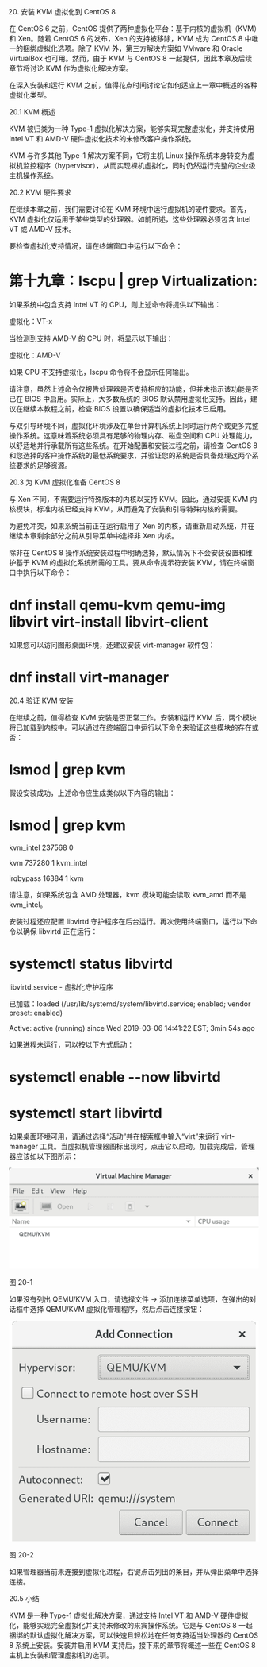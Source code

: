20. 安装 KVM 虚拟化到 CentOS 8

在 CentOS 6 之前，CentOS 提供了两种虚拟化平台：基于内核的虚拟机（KVM）和 Xen。随着 CentOS 6 的发布，Xen 的支持被移除，KVM 成为 CentOS 8 中唯一的捆绑虚拟化选项。除了 KVM 外，第三方解决方案如 VMware 和 Oracle VirtualBox 也可用。然而，由于 KVM 与 CentOS 8 一起提供，因此本章及后续章节将讨论 KVM 作为虚拟化解决方案。

在深入安装和运行 KVM 之前，值得花点时间讨论它如何适应上一章中概述的各种虚拟化类型。

20.1 KVM 概述

KVM 被归类为一种 Type-1 虚拟化解决方案，能够实现完整虚拟化，并支持使用 Intel VT 和 AMD-V 硬件虚拟化技术的未修改客户操作系统。

KVM 与许多其他 Type-1 解决方案不同，它将主机 Linux 操作系统本身转变为虚拟机监控程序（hypervisor），从而实现裸机虚拟化，同时仍然运行完整的企业级主机操作系统。

20.2 KVM 硬件要求

在继续本章之前，我们需要讨论在 KVM 环境中运行虚拟机的硬件要求。首先，KVM 虚拟化仅适用于某些类型的处理器。如前所述，这些处理器必须包含 Intel VT 或 AMD-V 技术。

要检查虚拟化支持情况，请在终端窗口中运行以下命令：

# 第十九章：lscpu | grep Virtualization:

如果系统中包含支持 Intel VT 的 CPU，则上述命令将提供以下输出：

虚拟化：VT-x

当检测到支持 AMD-V 的 CPU 时，将显示以下输出：

虚拟化：AMD-V

如果 CPU 不支持虚拟化，lscpu 命令将不会显示任何输出。

请注意，虽然上述命令仅报告处理器是否支持相应的功能，但并未指示该功能是否已在 BIOS 中启用。实际上，大多数系统的 BIOS 默认禁用虚拟化支持。因此，建议在继续本教程之前，检查 BIOS 设置以确保适当的虚拟化技术已启用。

与双引导环境不同，虚拟化环境涉及在单台计算机系统上同时运行两个或更多完整操作系统。这意味着系统必须具有足够的物理内存、磁盘空间和 CPU 处理能力，以舒适地并行承载所有这些系统。在开始配置和安装过程之前，请检查 CentOS 8 和您选择的客户操作系统的最低系统要求，并验证您的系统是否具备处理这两个系统要求的足够资源。

20.3 为 KVM 虚拟化准备 CentOS 8

与 Xen 不同，不需要运行特殊版本的内核以支持 KVM。因此，通过安装 KVM 内核模块，标准内核已经支持 KVM，从而避免了安装和引导特殊内核的需要。

为避免冲突，如果系统当前正在运行启用了 Xen 的内核，请重新启动系统，并在继续本章剩余部分之前从引导菜单中选择非 Xen 内核。

除非在 CentOS 8 操作系统安装过程中明确选择，默认情况下不会安装设置和维护基于 KVM 的虚拟化系统所需的工具。要从命令提示符安装 KVM，请在终端窗口中执行以下命令：

# dnf install qemu-kvm qemu-img libvirt virt-install libvirt-client

如果您可以访问图形桌面环境，还建议安装 virt-manager 软件包：

# dnf install virt-manager

20.4 验证 KVM 安装

在继续之前，值得检查 KVM 安装是否正常工作。安装和运行 KVM 后，两个模块将已加载到内核中。可以通过在终端窗口中运行以下命令来验证这些模块的存在或否：

# lsmod | grep kvm

假设安装成功，上述命令应生成类似以下内容的输出：

# lsmod | grep kvm

kvm_intel 237568 0

kvm 737280 1 kvm_intel

irqbypass 16384 1 kvm

请注意，如果系统包含 AMD 处理器，kvm 模块可能会读取 kvm_amd 而不是 kvm_intel。

安装过程还应配置 libvirtd 守护程序在后台运行。再次使用终端窗口，运行以下命令以确保 libvirtd 正在运行：

# systemctl status libvirtd

libvirtd.service - 虚拟化守护程序

已加载：loaded (/usr/lib/systemd/system/libvirtd.service; enabled; vendor preset: enabled)

Active: active (running) since Wed 2019-03-06 14:41:22 EST; 3min 54s ago

如果进程未运行，可以按以下方式启动：

# systemctl enable --now libvirtd

# systemctl start libvirtd

如果桌面环境可用，请通过选择“活动”并在搜索框中输入“virt”来运行 virt-manager 工具。当虚拟机管理器图标出现时，点击它以启动。加载完成后，管理器应该如以下图所示：

![](img/rhel_8_virt-manager.png)

图 20-1

如果没有列出 QEMU/KVM 入口，请选择文件 -> 添加连接菜单选项，在弹出的对话框中选择 QEMU/KVM 虚拟化管理程序，然后点击连接按钮：

![](img/rhel_8_virt-manager_add_connection.png)

图 20-2

如果管理器当前未连接到虚拟化进程，右键点击列出的条目，并从弹出菜单中选择连接。

20.5 小结

KVM 是一种 Type-1 虚拟化解决方案，通过支持 Intel VT 和 AMD-V 硬件虚拟化，能够实现完全虚拟化并支持未修改的来宾操作系统。它是与 CentOS 8 一起捆绑的默认虚拟化解决方案，可以快速且轻松地在任何支持适当处理器的 CentOS 8 系统上安装。安装并启用 KVM 支持后，接下来的章节将概述一些在 CentOS 8 主机上安装和管理虚拟机的选项。

